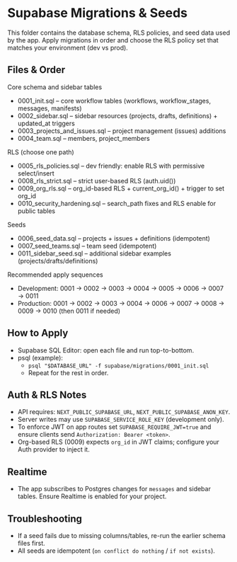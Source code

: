 # Supabase Migrations & Seeds

This folder contains the database schema, RLS policies, and seed data used by the app. Apply migrations in order and choose the RLS policy set that matches your environment (dev vs prod).

## Files & Order

Core schema and sidebar tables
- 0001_init.sql – core workflow tables (workflows, workflow_stages, messages, manifests)
- 0002_sidebar.sql – sidebar resources (projects, drafts, definitions) + updated_at triggers
- 0003_projects_and_issues.sql – project management (issues) additions
- 0004_team.sql – members, project_members

RLS (choose one path)
- 0005_rls_policies.sql – dev friendly: enable RLS with permissive select/insert
- 0008_rls_strict.sql – strict user-based RLS (auth.uid())
- 0009_org_rls.sql – org_id-based RLS + current_org_id() + trigger to set org_id
- 0010_security_hardening.sql – search_path fixes and RLS enable for public tables

Seeds
- 0006_seed_data.sql – projects + issues + definitions (idempotent)
- 0007_seed_teams.sql – team seed (idempotent)
- 0011_sidebar_seed.sql – additional sidebar examples (projects/drafts/definitions)

Recommended apply sequences
- Development: 0001 → 0002 → 0003 → 0004 → 0005 → 0006 → 0007 → 0011
- Production: 0001 → 0002 → 0003 → 0004 → 0006 → 0007 → 0008 → 0009 → 0010 (then 0011 if needed)

## How to Apply

- Supabase SQL Editor: open each file and run top-to-bottom.
- psql (example):
  - `psql "$DATABASE_URL" -f supabase/migrations/0001_init.sql`
  - Repeat for the rest in order.

## Auth & RLS Notes

- API requires: `NEXT_PUBLIC_SUPABASE_URL`, `NEXT_PUBLIC_SUPABASE_ANON_KEY`.
- Server writes may use `SUPABASE_SERVICE_ROLE_KEY` (development only).
- To enforce JWT on app routes set `SUPABASE_REQUIRE_JWT=true` and ensure clients send `Authorization: Bearer <token>`.
- Org-based RLS (0009) expects `org_id` in JWT claims; configure your Auth provider to inject it.

## Realtime

- The app subscribes to Postgres changes for `messages` and sidebar tables. Ensure Realtime is enabled for your project.

## Troubleshooting

- If a seed fails due to missing columns/tables, re-run the earlier schema files first.
- All seeds are idempotent (`on conflict do nothing` / `if not exists`).

